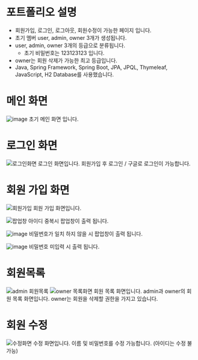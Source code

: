 # 포트폴리오 설명
- 회원가입, 로그인, 로그아웃, 회원수정이 가능한 페이지 입니다.
- 초기 멤버 user, admin, owner 3개가 생성됩니다.
- user, admin, owner 3개의 등급으로 분류됩니다.
   - 초기 비밀번호는 123123123 입니다.
- owner는 회원 삭제가 가능한 최고 등급입니다.
- Java, Spring Framework, Spring Boot, JPA, JPQL, Thymeleaf, JavaScript, H2 Database를 사용했습니다.

# 메인 화면
![image](https://github.com/user-attachments/assets/4a09f339-9847-4afd-add4-f4f577c236a4)
초기 메인 화면 입니다.

# 로그인 화면 
![로그인화면](https://github.com/user-attachments/assets/17524ac5-9896-453e-b8d9-c82e71d1d896)
로그인 화면입니다.
회원가입 후 로그인 / 구글로 로그인이 가능합니다.

# 회원 가입 화면
![회원가입](https://github.com/user-attachments/assets/6d8945a7-bc0e-4e5b-b3e3-ed8ee55ca5af)
회원 가입 화면입니다.

![팝업창](https://github.com/user-attachments/assets/e9213d46-19b1-4ef6-b106-c59e54e9d59f)
아이디 중복시 팝업창이 출력 됩니다.

![image](https://github.com/user-attachments/assets/fb6b9460-e85f-4648-bd19-55ff6b9cd3d1)
비밀번호가 일치 하지 않을 시 팝업창이 출력 됩니다.

![image](https://github.com/user-attachments/assets/2d2dc25a-cbbc-4462-8a45-cd2ddff09a22)
비밀번호 미입력 시 출력 됩니다.

# 회원목록
![admin 회원목록](https://github.com/user-attachments/assets/7246082b-3f8c-422f-98bf-b7ac50abaeb6)
![owner 목록화면](https://github.com/user-attachments/assets/3e769e72-2387-4bc9-bc48-0442bf167237)
회원 목록 화면입니다.
admin과 owner의 회원 목록 화면입니다.
owner는 회원을 삭제할 권한을 가지고 있습니다.

# 회원 수정
![수정화면](https://github.com/user-attachments/assets/00272eac-c77d-43e0-9285-100c66148719)
수정 화면입니다.
이름 및 비밀번호를 수정 가능합니다. (아이디는 수정 불가능)



